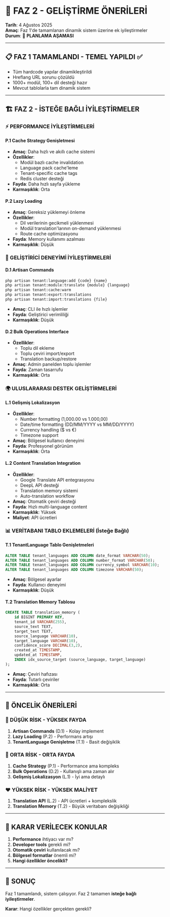 # 🚀 FAZ 2 - GELİŞTİRME ÖNERİLERİ

**Tarih**: 4 Ağustos 2025  
**Amaç**: Faz 1'de tamamlanan dinamik sistem üzerine ek iyileştirmeler  
**Durum**: 🔄 **PLANLAMA AŞAMASI**

---

## 📋 **FAZ 1 TAMAMLANDI - TEMEL YAPILDI** ✅

- Tüm hardcode yapılar dinamikleştirildi
- Hreflang URL sorunu çözüldü  
- 1000+ modül, 100+ dil desteği hazır
- Mevcut tablolarla tam dinamik sistem

---

## 🏗️ **FAZ 2 - İSTEĞE BAĞLI İYİLEŞTİRMELER**

### **⚡ PERFORMANCE İYİLEŞTİRMELERİ**

#### **P.1 Cache Strategy Genişletmesi**
- **Amaç**: Daha hızlı ve akıllı cache sistemi
- **Özellikler**:
  - Modül bazlı cache invalidation
  - Language pack cache'leme  
  - Tenant-specific cache tags
  - Redis cluster desteği
- **Fayda**: Daha hızlı sayfa yükleme
- **Karmaşıklık**: Orta

#### **P.2 Lazy Loading**
- **Amaç**: Gereksiz yüklemeyi önleme
- **Özellikler**:
  - Dil verilerinin gecikmeli yüklenmesi
  - Modül translation'larının on-demand yüklenmesi
  - Route cache optimizasyonu
- **Fayda**: Memory kullanımı azalması
- **Karmaşıklık**: Düşük

### **🔧 GELİŞTİRİCİ DENEYİMİ İYİLEŞTİRMELERİ**

#### **D.1 Artisan Commands**
```bash
php artisan tenant:language:add {code} {name}
php artisan tenant:module:translate {module} {language}
php artisan tenant:cache:warm
php artisan tenant:export:translations
php artisan tenant:import:translations {file}
```
- **Amaç**: CLI ile hızlı işlemler
- **Fayda**: Geliştirici verimliliği
- **Karmaşıklık**: Düşük

#### **D.2 Bulk Operations Interface**
- **Özellikler**:
  - Toplu dil ekleme
  - Toplu çeviri import/export
  - Translation backup/restore
- **Amaç**: Admin panelden toplu işlemler
- **Fayda**: Zaman tasarrufu
- **Karmaşıklık**: Orta

### **🌍 ULUSLARARASI DESTEK GELİŞTİRMELERİ**

#### **L.1 Gelişmiş Lokalizasyon**
- **Özellikler**:
  - Number formatting (1,000.00 vs 1.000,00)
  - Date/time formatting (DD/MM/YYYY vs MM/DD/YYYY)
  - Currency handling ($ vs €)
  - Timezone support
- **Amaç**: Bölgesel kullanıcı deneyimi
- **Fayda**: Profesyonel görünüm
- **Karmaşıklık**: Orta

#### **L.2 Content Translation Integration**
- **Özellikler**:
  - Google Translate API entegrasyonu
  - DeepL API desteği
  - Translation memory sistemi
  - Auto-translation workflow
- **Amaç**: Otomatik çeviri desteği
- **Fayda**: Hızlı multi-language content
- **Karmaşıklık**: Yüksek
- **Maliyet**: API ücretleri

### **📊 VERİTABANI TABLO EKLEMELERİ (İsteğe Bağlı)**

#### **T.1 TenantLanguage Tablo Genişletmeleri**
```sql
ALTER TABLE tenant_languages ADD COLUMN date_format VARCHAR(50);
ALTER TABLE tenant_languages ADD COLUMN number_format VARCHAR(50);
ALTER TABLE tenant_languages ADD COLUMN currency_symbol VARCHAR(10);
ALTER TABLE tenant_languages ADD COLUMN timezone VARCHAR(50);
```
- **Amaç**: Bölgesel ayarlar
- **Fayda**: Kullanıcı deneyimi
- **Karmaşıklık**: Düşük

#### **T.2 Translation Memory Tablosu**
```sql
CREATE TABLE translation_memory (
    id BIGINT PRIMARY KEY,
    tenant_id VARCHAR(255),
    source_text TEXT,
    target_text TEXT,
    source_language VARCHAR(10),
    target_language VARCHAR(10),
    confidence_score DECIMAL(3,2),
    created_at TIMESTAMP,
    updated_at TIMESTAMP,
    INDEX idx_source_target (source_language, target_language)
);
```
- **Amaç**: Çeviri hafızası
- **Fayda**: Tutarlı çeviriler
- **Karmaşıklık**: Orta

---

## 🎯 **ÖNCELİK ÖNERİLERİ**

### **💚 DÜŞÜK RİSK - YÜKSEK FAYDA**
1. **Artisan Commands** (D.1) - Kolay implement
2. **Lazy Loading** (P.2) - Performans artışı  
3. **TenantLanguage Genişletme** (T.1) - Basit değişiklik

### **💛 ORTA RİSK - ORTA FAYDA**
1. **Cache Strategy** (P.1) - Performance ama kompleks
2. **Bulk Operations** (D.2) - Kullanışlı ama zaman alır
3. **Gelişmiş Lokalizasyon** (L.1) - İyi ama detaylı

### **❤️ YÜKSEK RİSK - YÜKSEK MALİYET**
1. **Translation API** (L.2) - API ücretleri + komplekslik
2. **Translation Memory** (T.2) - Büyük veritabanı değişikliği

---

## 🤔 **KARAR VERİLECEK KONULAR**

1. **Performance** ihtiyacı var mı?
2. **Developer tools** gerekli mi?
3. **Otomatik çeviri** kullanılacak mı?
4. **Bölgesel formatlar** önemli mi?
5. **Hangi özellikler öncelikli?**

---

## 📝 **SONUÇ**

Faz 1 tamamlandı, sistem çalışıyor. Faz 2 tamamen **isteğe bağlı iyileştirmeler**.

**Karar**: Hangi özellikler gerçekten gerekli?